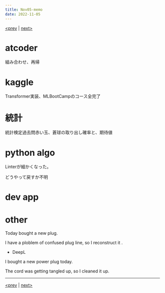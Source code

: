 ```yaml
---
title: Nov05-memo 
date: 2022-11-05 
---
```


[<prev](https://idekworks.github.io/TechnicalMemo/2022/11/04/Nov04.html) | [next>](https://idekworks.github.io/TechnicalMemo/2022/11/06/Nov06.html) 

# atcoder
組み合わせ、再帰

# kaggle
Transformer実装、MLBootCampのコース全完了

# 統計
統計検定過去問赤い玉、蒼球の取り出し確率と、期待値

# python algo
Linterが細かくなった。

どうやって戻すか不明

# dev app

# other
Today bought a new plug.

I have a ploblem of confused plug line, so I reconstruct it .

- DeepL

I bought a new power plug today.

The cord was getting tangled up, so I cleaned it up.

***

[<prev](https://idekworks.github.io/TechnicalMemo/2022/11/04/Nov04.html) | [next>](https://idekworks.github.io/TechnicalMemo/2022/11/06/Nov06.html)

